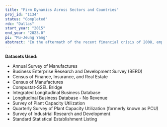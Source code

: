 ```yaml
---
title: "Firm Dynamics Across Sectors and Countries"
proj_id: "1134"
status: "Completed"
rdc: "Dallas"
start_year: "2015"
end_year: "2023.0"
pi: "Mu-Jeung Yang"
abstract: "In the aftermath of the recent financial crisis of 2008, employment growth in the U.S. economy was unusually sluggish compared to other postwar recessions of similar magnitude. In standard models in economics, the speed of firms' adjustment to shocks is presumed to have significant influence on the aggregate rate of employment growth. However, there has been surprisingly little empirical work investigating the determinants of flexibility firms have in responding to shocks. In the wake of the recent recession there have been controversial debates about the power of announcements to stimulate current investment activity and employment: Under which conditions will firms react swiftly to news about the economy? Along which margins are establishments adjusting: do they change prices, employment, investment, or product variety and technology, or do they simply enter or exit altogether? And how important for a speedy adjustment are determinants which are internal to the firm, such as technology or forecasting ability, as opposed to market distortions which are external to firms? This project will produce estimates that characterize dynamic business responses to forecastable shocks and will evaluate whether measures of dynamic adjustment responses forecast exit patterns especially of small employer and non-employer businesses. Based on these new estimates, the researchers will make recommendations about extending the set of variables to include establishment-level adjustment speed to forecasted shocks, which might help to predict current size and the likelihood of transition from a single-establishment to a multi-establishment firm. "
---
```


**Datasets Used:**

  - Annual Survey of Manufactures 
  - Business Enterprise Research and Development Survey (BERD) 
  - Census of Finance, Insurance, and Real Estate 
  - Census of Manufactures 
  - Compustat-SSEL Bridge 
  - Integrated Longitudinal Business Database 
  - Longitudinal Business Database - No Revenue 
  - Survey of Plant Capacity Utilization 
  - Quarterly Survey of Plant Capacity Utilization (formerly known as PCU) 
  - Survey of Industrial Research and Development 
  - Standard Statistical Establishment Listing 

